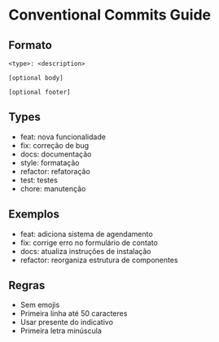 # Conventional Commits Guide

## Formato
```
<type>: <description>

[optional body]

[optional footer]
```

## Types
- feat: nova funcionalidade
- fix: correção de bug
- docs: documentação
- style: formatação
- refactor: refatoração
- test: testes
- chore: manutenção

## Exemplos
- feat: adiciona sistema de agendamento
- fix: corrige erro no formulário de contato
- docs: atualiza instruções de instalação
- refactor: reorganiza estrutura de componentes

## Regras
- Sem emojis
- Primeira linha até 50 caracteres
- Usar presente do indicativo
- Primeira letra minúscula
